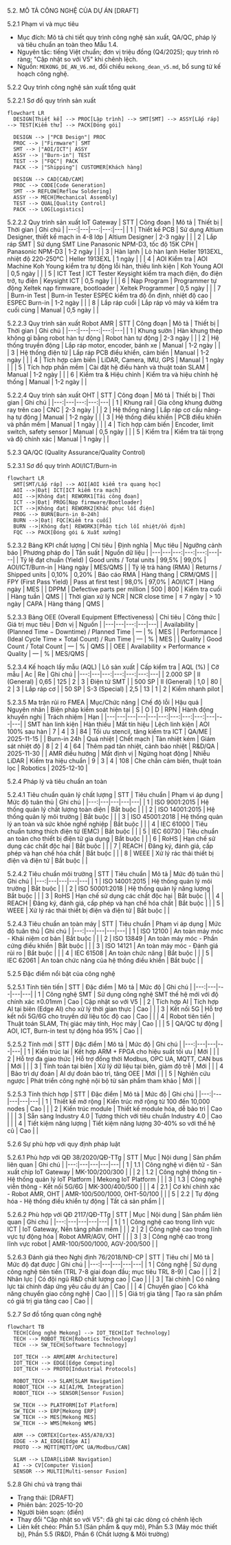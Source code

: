 5.2. MÔ TẢ CÔNG NGHỆ CỦA DỰ ÁN [DRAFT]

5.2.1 Phạm vi và mục tiêu
- Mục đích: Mô tả chi tiết quy trình công nghệ sản xuất, QA/QC, pháp lý và tiêu chuẩn an toàn theo Mẫu 1.4.
- Nguyên tắc: tiếng Việt chuẩn; đơn vị triệu đồng (Q4/2025); quy trình rõ ràng; "Cập nhật so với V5" khi chênh lệch.
- Nguồn: `MEKONG_DE_AN_V6.md`, đối chiếu `mekong_dean_v5.md`, bổ sung từ kế hoạch công nghệ.

5.2.2 Quy trình công nghệ sản xuất tổng quát

5.2.2.1 Sơ đồ quy trình sản xuất
```mermaid
flowchart LR
  DESIGN[Thiết kế] --> PROC[Lập trình] --> SMT[SMT] --> ASSY[Lắp ráp] --> TEST[Kiểm thử] --> PACK[Đóng gói]
  
  DESIGN --> |"PCB Design"| PROC
  PROC --> |"Firmware"| SMT
  SMT --> |"AOI/ICT"| ASSY
  ASSY --> |"Burn-in"| TEST
  TEST --> |"FQC"| PACK
  PACK --> |"Shipping"| CUSTOMER[Khách hàng]
  
  DESIGN --> CAD[CAD/CAM]
  PROC --> CODE[Code Generation]
  SMT --> REFLOW[Reflow Soldering]
  ASSY --> MECH[Mechanical Assembly]
  TEST --> QUAL[Quality Control]
  PACK --> LOG[Logistics]
```

5.2.2.2 Quy trình sản xuất IoT Gateway
| STT | Công đoạn | Mô tả | Thiết bị | Thời gian | Ghi chú |
|---:|---|---:|---:|---|
| 1 | Thiết kế PCB | Sử dụng Altium Designer, thiết kế mạch in 4-8 lớp | Altium Designer | 2-3 ngày | |
| 2 | Lắp ráp SMT | Sử dụng SMT Line Panasonic NPM-D3, tốc độ 15K CPH | Panasonic NPM-D3 | 1-2 ngày | |
| 3 | Hàn lạnh | Lò hàn lạnh Heller 1913EXL, nhiệt độ 220-250°C | Heller 1913EXL | 1 ngày | |
| 4 | AOI Kiểm tra | AOI Machine Koh Young kiểm tra tự động lỗi hàn, thiếu linh kiện | Koh Young AOI | 0,5 ngày | |
| 5 | ICT Test | ICT Tester Keysight kiểm tra mạch điện, đo điện trở, tụ điện | Keysight ICT | 0,5 ngày | |
| 6 | Nạp Program | Programmer tự động Xeltek nạp firmware, bootloader | Xeltek Programmer | 0,5 ngày | |
| 7 | Burn-in Test | Burn-in Tester ESPEC kiểm tra độ ổn định, nhiệt độ cao | ESPEC Burn-in | 1-2 ngày | |
| 8 | Lắp ráp cuối | Lắp ráp vỏ máy và kiểm tra cuối cùng | Manual | 0,5 ngày | |

5.2.2.3 Quy trình sản xuất Robot AMR
| STT | Công đoạn | Mô tả | Thiết bị | Thời gian | Ghi chú |
|---:|---|---:|---:|---|
| 1 | Khung sườn | Hàn khung thép không gỉ bằng robot hàn tự động | Robot hàn tự động | 2-3 ngày | |
| 2 | Hệ thống truyền động | Lắp ráp motor, encoder, bánh xe | Manual | 1-2 ngày | |
| 3 | Hệ thống điện tử | Lắp ráp PCB điều khiển, cảm biến | Manual | 1-2 ngày | |
| 4 | Tích hợp cảm biến | LiDAR, Camera, IMU, GPS | Manual | 1 ngày | |
| 5 | Tích hợp phần mềm | Cài đặt hệ điều hành và thuật toán SLAM | Manual | 1-2 ngày | |
| 6 | Kiểm tra & Hiệu chỉnh | Kiểm tra và hiệu chỉnh hệ thống | Manual | 1-2 ngày | |

5.2.2.4 Quy trình sản xuất OHT
| STT | Công đoạn | Mô tả | Thiết bị | Thời gian | Ghi chú |
|---:|---|---:|---:|---|
| 1 | Khung rail | Gia công khung đường ray trên cao | CNC | 2-3 ngày | |
| 2 | Hệ thống nâng | Lắp ráp cơ cấu nâng-hạ tự động | Manual | 1-2 ngày | |
| 3 | Hệ thống điều khiển | PCB điều khiển và phần mềm | Manual | 1 ngày | |
| 4 | Tích hợp cảm biến | Encoder, limit switch, safety sensor | Manual | 0,5 ngày | |
| 5 | Kiểm tra | Kiểm tra tải trọng và độ chính xác | Manual | 1 ngày | |

5.2.3 QA/QC (Quality Assurance/Quality Control)

5.2.3.1 Sơ đồ quy trình AOI/ICT/Burn-in
```mermaid
flowchart LR
  SMT[SMT/Lắp ráp] --> AOI[AOI kiểm tra quang học]
  AOI -->|Đạt| ICT[ICT kiểm tra mạch]
  AOI -->|Không đạt| REWORK1[Tái công đoạn]
  ICT -->|Đạt| PROG[Nạp firmware/Bootloader]
  ICT -->|Không đạt| REWORK2[Khắc phục lỗi điện]
  PROG --> BURN[Burn-in 8–24h]
  BURN -->|Đạt| FQC[Kiểm tra cuối]
  BURN -->|Không đạt| REWORK3[Phân tích lỗi nhiệt/ổn định]
  FQC --> PACK[Đóng gói & Xuất xưởng]
```

5.2.3.2 Bảng KPI chất lượng
| Chỉ tiêu | Định nghĩa | Mục tiêu | Ngưỡng cảnh báo | Phương pháp đo | Tần suất | Nguồn dữ liệu |
|---|---|---:|---:|---:|---|---|
| Tỷ lệ đạt chuẩn (Yield) | Good units / Total units | 99,5% | 99,0% | AOI/ICT/Burn-in | Hàng ngày | MES/QMS |
| Tỷ lệ trả hàng (RMA) | Returns / Shipped units | 0,10% | 0,20% | Báo cáo RMA | Hàng tháng | CRM/QMS |
| FPY (First Pass Yield) | Pass at first test | 98,0% | 97,0% | AOI/ICT | Hàng ngày | MES |
| DPPM | Defective parts per million | 500 | 800 | Kiểm tra cuối | Hàng tuần | QMS |
| Thời gian xử lý NCR | NCR close time | ≤ 7 ngày | > 10 ngày | CAPA | Hàng tháng | QMS |

5.2.3.3 Bảng OEE (Overall Equipment Effectiveness)
| Chỉ tiêu | Công thức | Giá trị mục tiêu | Đơn vị | Nguồn |
|---|---|---:|---|---|
| Availability | (Planned Time − Downtime) / Planned Time | — | % | MES |
| Performance | (Ideal Cycle Time × Total Count) / Run Time | — | % | MES |
| Quality | Good Count / Total Count | — | % | QMS |
| OEE | Availability × Performance × Quality | — | % | MES/QMS |

5.2.3.4 Kế hoạch lấy mẫu (AQL)
| Lô sản xuất | Cấp kiểm tra | AQL (%) | Cỡ mẫu | Ac | Re | Ghi chú |
|---:|---|---:|---:|---:|---:|---|
| 2.000 SP | II (General) | 0,65 | 125 | 2 | 3 | Điện tử SMT |
| 500 SP | II (General) | 1,0 | 80 | 2 | 3 | Lắp ráp cơ |
| 50 SP | S-3 (Special) | 2,5 | 13 | 1 | 2 | Kiểm nhanh pilot |

5.2.3.5 Ma trận rủi ro FMEA
| Mục/Chức năng | Chế độ lỗi | Hậu quả | Nguyên nhân | Biện pháp kiểm soát hiện tại | S | O | D | RPN | Hành động khuyến nghị | Trách nhiệm | Hạn |
|---|---|---|---|---|---:|---:|---:|---:|---|---|---|
| SMT hàn linh kiện | Hàn thiếu | Mất tín hiệu | Lệch linh kiện | AOI 100% sau hàn | 7 | 4 | 3 | 84 | Tối ưu stencil, tăng kiểm tra ICT | QA/ME | 2025-11-15 |
| Burn-in 24h | Quá nhiệt | Chết mạch | Tản nhiệt kém | Giám sát nhiệt độ | 8 | 2 | 4 | 64 | Thêm pad tản nhiệt, cảnh báo nhiệt | R&D/QA | 2025-11-30 |
| AMR điều hướng | Mất định vị | Ngừng hoạt động | Nhiễu LiDAR | Kiểm tra hiệu chuẩn | 9 | 3 | 4 | 108 | Che chắn cảm biến, thuật toán lọc | Robotics | 2025-12-10 |

5.2.4 Pháp lý và tiêu chuẩn an toàn

5.2.4.1 Tiêu chuẩn quản lý chất lượng
| STT | Tiêu chuẩn | Phạm vi áp dụng | Mức độ tuân thủ | Ghi chú |
|---:|---|---|---|---|
| 1 | ISO 9001:2015 | Hệ thống quản lý chất lượng toàn diện | Bắt buộc | |
| 2 | ISO 14001:2015 | Hệ thống quản lý môi trường | Bắt buộc | |
| 3 | ISO 45001:2018 | Hệ thống quản lý an toàn và sức khỏe nghề nghiệp | Bắt buộc | |
| 4 | IEC 61000 | Tiêu chuẩn tương thích điện từ (EMC) | Bắt buộc | |
| 5 | IEC 60730 | Tiêu chuẩn an toàn cho thiết bị điện tử gia dụng | Bắt buộc | |
| 6 | RoHS | Hạn chế sử dụng các chất độc hại | Bắt buộc | |
| 7 | REACH | Đăng ký, đánh giá, cấp phép và hạn chế hóa chất | Bắt buộc | |
| 8 | WEEE | Xử lý rác thải thiết bị điện và điện tử | Bắt buộc | |

5.2.4.2 Tiêu chuẩn môi trường
| STT | Tiêu chuẩn | Mô tả | Mức độ tuân thủ | Ghi chú |
|---:|---|---|---|---|
| 1 | ISO 14001:2015 | Hệ thống quản lý môi trường | Bắt buộc | |
| 2 | ISO 50001:2018 | Hệ thống quản lý năng lượng | Bắt buộc | |
| 3 | RoHS | Hạn chế sử dụng các chất độc hại | Bắt buộc | |
| 4 | REACH | Đăng ký, đánh giá, cấp phép và hạn chế hóa chất | Bắt buộc | |
| 5 | WEEE | Xử lý rác thải thiết bị điện và điện tử | Bắt buộc | |

5.2.4.3 Tiêu chuẩn an toàn máy
| STT | Tiêu chuẩn | Phạm vi áp dụng | Mức độ tuân thủ | Ghi chú |
|---:|---|---|---|---|
| 1 | ISO 12100 | An toàn máy móc - Khái niệm cơ bản | Bắt buộc | |
| 2 | ISO 13849 | An toàn máy móc - Phần cứng điều khiển | Bắt buộc | |
| 3 | ISO 14121 | An toàn máy móc - Đánh giá rủi ro | Bắt buộc | |
| 4 | IEC 61508 | An toàn chức năng | Bắt buộc | |
| 5 | IEC 62061 | An toàn chức năng của hệ thống điều khiển | Bắt buộc | |

5.2.5 Đặc điểm nổi bật của công nghệ

5.2.5.1 Tính tiên tiến
| STT | Đặc điểm | Mô tả | Mức độ | Ghi chú |
|---:|---|---|---|---|
| 1 | Công nghệ SMT | Sử dụng công nghệ SMT thế hệ mới với độ chính xác ±0.01mm | Cao | Cập nhật so với V5 |
| 2 | Tích hợp AI | Tích hợp AI tại biên (Edge AI) cho xử lý thời gian thực | Cao | |
| 3 | Kết nối 5G | Hỗ trợ kết nối 5G/6G cho truyền dữ liệu tốc độ cao | Cao | |
| 4 | Robot tiên tiến | Thuật toán SLAM, Thị giác máy tính, Học máy | Cao | |
| 5 | QA/QC tự động | AOI, ICT, Burn-in test tự động hóa 95% | Cao | |

5.2.5.2 Tính mới
| STT | Đặc điểm | Mô tả | Mức độ | Ghi chú |
|---:|---|---|---|---|
| 1 | Kiến trúc lai | Kết hợp ARM + FPGA cho hiệu suất tối ưu | Mới | |
| 2 | Hỗ trợ đa giao thức | Hỗ trợ đồng thời Modbus, OPC UA, MQTT, CAN bus | Mới | |
| 3 | Tính toán tại biên | Xử lý dữ liệu tại biên, giảm độ trễ | Mới | |
| 4 | Bảo trì dự đoán | AI dự đoán bảo trì, tăng OEE | Mới | |
| 5 | Nghiên cứu ngược | Phát triển công nghệ nội bộ từ sản phẩm tham khảo | Mới | |

5.2.5.3 Tính thích hợp
| STT | Đặc điểm | Mô tả | Mức độ | Ghi chú |
|---:|---|---|---|---|
| 1 | Thiết kế mở rộng | Kiến trúc mở rộng từ 100 đến 10,000 nodes | Cao | |
| 2 | Kiến trúc module | Thiết kế module hóa, dễ bảo trì | Cao | |
| 3 | Sẵn sàng Industry 4.0 | Tương thích với tiêu chuẩn Industry 4.0 | Cao | |
| 4 | Tiết kiệm năng lượng | Tiết kiệm năng lượng 30-40% so với thế hệ cũ | Cao | |

5.2.6 Sự phù hợp với quy định pháp luật

5.2.6.1 Phù hợp với QĐ 38/2020/QĐ-TTg
| STT | Mục | Nội dung | Sản phẩm liên quan | Ghi chú |
|---:|---|---|---|---|
| 1 | 1.1 | Công nghệ vi điện tử - Sản xuất chip IoT Gateway | MK-100/200/300 | |
| 2 | 1.2 | Công nghệ thông tin - Hệ thống quản lý IoT Platform | Mekong IoT Platform | |
| 3 | 1.3 | Công nghệ viễn thông - Kết nối 5G/6G | MK-300/400/500 | |
| 4 | 2.1 | Cơ khí chính xác - Robot AMR, OHT | AMR-100/500/1000, OHT-50/100 | |
| 5 | 2.2 | Tự động hóa - Hệ thống điều khiển tự động | Tất cả sản phẩm | |

5.2.6.2 Phù hợp với QĐ 2117/QĐ-TTg
| STT | Mục | Nội dung | Sản phẩm liên quan | Ghi chú |
|---:|---|---|---|---|
| 1 | 1 | Công nghệ cao trong lĩnh vực ICT | IoT Gateway, Nền tảng phần mềm | |
| 2 | 2 | Công nghệ cao trong lĩnh vực tự động hóa | Robot AMR/AGV, OHT | |
| 3 | 3 | Công nghệ cao trong lĩnh vực robot | AMR-100/500/1000, AGV-200/500 | |

5.2.6.3 Đánh giá theo Nghị định 76/2018/NĐ-CP
| STT | Tiêu chí | Mô tả | Mức độ đạt được | Ghi chú |
|---:|---|---|---|---|
| 1 | Công nghệ | Sử dụng công nghệ tiên tiến (TRL 7-8 giai đoạn đầu; mục tiêu TRL 8-9) | Cao | |
| 2 | Nhân lực | Có đội ngũ R&D chất lượng cao | Cao | |
| 3 | Tài chính | Có năng lực tài chính đáp ứng yêu cầu dự án | Cao | |
| 4 | Chuyển giao | Có khả năng chuyển giao công nghệ | Cao | |
| 5 | Giá trị gia tăng | Tạo ra sản phẩm có giá trị gia tăng cao | Cao | |

5.2.7 Sơ đồ tổng quan công nghệ
```mermaid
flowchart TB
  TECH[Công nghệ Mekong] --> IOT_TECH[IoT Technology]
  TECH --> ROBOT_TECH[Robotics Technology]
  TECH --> SW_TECH[Software Technology]
  
  IOT_TECH --> ARM[ARM Architecture]
  IOT_TECH --> EDGE[Edge Computing]
  IOT_TECH --> PROTO[Industrial Protocols]
  
  ROBOT_TECH --> SLAM[SLAM Navigation]
  ROBOT_TECH --> AI[AI/ML Integration]
  ROBOT_TECH --> SENSOR[Sensor Fusion]
  
  SW_TECH --> PLATFORM[IoT Platform]
  SW_TECH --> ERP[Mekong ERP]
  SW_TECH --> MES[Mekong MES]
  SW_TECH --> WMS[Mekong WMS]
  
  ARM --> CORTEX[Cortex-A55/A78/X3]
  EDGE --> AI_EDGE[Edge AI]
  PROTO --> MQTT[MQTT/OPC UA/Modbus/CAN]
  
  SLAM --> LIDAR[LiDAR Navigation]
  AI --> CV[Computer Vision]
  SENSOR --> MULTI[Multi-sensor Fusion]
```

5.2.8 Ghi chú và trạng thái
- Trạng thái: [DRAFT]
- Phiên bản: 2025-10-20
- Người biên soạn: (điền)
- Thay đổi "Cập nhật so với V5": đã ghi tại các dòng có chênh lệch
- Liên kết chéo: Phần 5.1 (Sản phẩm & quy mô), Phần 5.3 (Máy móc thiết bị), Phần 5.5 (R&D), Phần 6 (Chất lượng & Môi trường)
